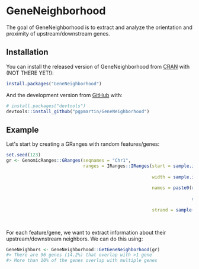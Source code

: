 
<!-- README.md is generated from README.Rmd. Please edit that file -->
GeneNeighborhood
================

The goal of GeneNeighborhood is to extract and analyze the orientation and proximity of upstream/downstream genes.

Installation
------------

You can install the released version of GeneNeighborhood from [CRAN](https://CRAN.R-project.org) with (NOT THERE YET!):

``` r
install.packages("GeneNeighborhood")
```

And the development version from [GitHub](https://github.com/) with:

``` r
# install.packages("devtools")
devtools::install_github("pgpmartin/GeneNeighborhood")
```

Example
-------

Let's start by creating a GRanges with random features/genes:

``` r
set.seed(123)
gr <- GenomicRanges::GRanges(seqnames = "Chr1",
                             ranges = IRanges::IRanges(start = sample.int(10000, 676, 
                                                                          replace = TRUE),
                                                       width = sample.int(10, 676, 
                                                                          replace = TRUE),
                                                       names = paste0(rep(LETTERS[1:26], 
                                                                          times = 26),
                                                                      rep(LETTERS[1:26], 
                                                                          each = 26))),
                                                       strand = sample(c("+", "-"), 
                                                                       size = 676, 
                                                                       replace = TRUE))
```

For each feature/gene, we want to extract information about their upstream/downstream neighbors. We can do this using:

``` r
GeneNeighbors <- GeneNeighborhood::GetGeneNeighborhood(gr)
#> There are 96 genes (14.2%) that overlap with >1 gene
#> More than 10% of the genes overlap with multiple genes
```
